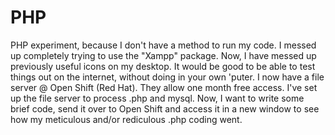 # PHP
PHP experiment, because I don't have a method to run my code.
  I messed up completely trying to use the "Xampp" package.  Now, I have messed up previously useful icons on my desktop.  It would be good to be able to test things out on the internet, without doing in your own 'puter.
  I now have a file server @ Open Shift (Red Hat).  They allow one month free access.  I've set up the file server to process .php and mysql.  Now, I want to write some brief code, send it over to Open Shift and access it in a new window to see how my meticulous and/or rediculous .php coding went.
